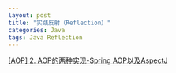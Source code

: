 ```yaml
---
layout: post
title: "实践反射（Reflection）"
categories: Java
tags: Java Reflection
---
```




[[AOP] 2. AOP的两种实现-Spring AOP以及AspectJ](https://blog.csdn.net/dm_vincent/article/details/57526325)